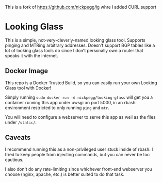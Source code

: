 This is a fork of https://github.com/nickpegg/lg whre I added CURL support

# Looking Glass

This is a simple, not-very-cleverly-named looking glass tool. Supports pinging and MTRing arbitrary addresses. Doesn't support BGP tables like a lot of looking glass tools do since I don't personally own a router that speaks it with the internet.


## Docker Image
This repo is a Docker Trusted Build, so you can easily run your own Looking Glass tool with Docker!

Simply running `sudo docker run -d nickpegg/looking-glass` will get you a container running this app under uwsgi on port 5000, in an rbash environment restricted to only running `ping` and `mtr`.

You will need to configure a webserver to serve this app as well as the files under `/static/`.


## Caveats

I recommend running this as a non-privileged user stuck inside of rbash. I tried to keep people from injecting commands, but you can never be too cautious.

I also don't do any rate-limiting since whichever front-end webserver you choose (nginx, apache, etc.) is better suited to do that task.
